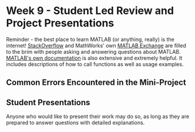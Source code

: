 # Week 9 - Student Led Review and Project Presentations
Reminder - the best place to learn MATLAB (or anything, really) is the internet! [StackOverflow](https://stackoverflow.com) and MathWorks' own [MATLAB Exchange](https://www.mathworks.com/matlabcentral/)
are filled to the brim with people asking and answering questions about MATLAB. [MATLAB's own documentation](https://www.mathworks.com/help/matlab/) is also extensive and extremely helpful.
It includes descriptions of how to call functions as well as usage examples.

## Common Errors Encountered in the Mini-Project

## Student Presentations
Anyone who would like to present their work may do so, as long as they are prepared to answer questions with detailed explanations.